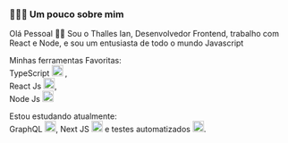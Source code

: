 ###  👨🏻‍💻 Um pouco sobre mim 

Olá Pessoal 👋🏻
Sou o Thalles Ian, Desenvolvedor Frontend, trabalho com React e Node, e sou um entusiasta de todo o mundo Javascript

Minhas ferramentas Favoritas:  
TypeScript <img src="https://i.ibb.co/PZ2XZgr/ts.png" width="20"/> ,  
React Js <img src="https://i.ibb.co/4RHMmLQ/react.png" width="20"/>,  
Node Js <img src="https://i.ibb.co/vVxmyN2/node.png" width="20"/>



Estou estudando atualmente:  
GraphQL <img src="https://i.ibb.co/2nrNSzf/graphql.png" width="20"/>, 
Next JS <img src="https://ibb.co/pKtfkXX" width="20"/> e 
testes automatizados <img src="https://ibb.co/pw9zdKm" width="20"/>.

